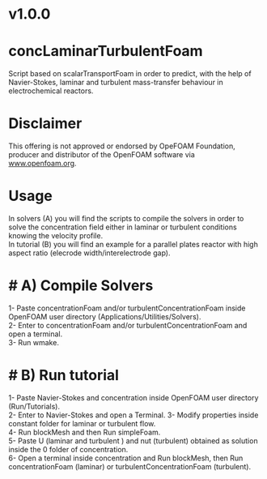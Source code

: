 # v1.0.0
# concLaminarTurbulentFoam
Script based on scalarTransportFoam in order to predict, with the help of Navier-Stokes, laminar and turbulent mass-transfer behaviour in electrochemical reactors.

# Disclaimer
This offering is not approved or endorsed by OpeFOAM Foundation, producer and distributor of the OpenFOAM software via www.openfoam.org.

# Usage
In solvers (A) you will find the scripts to compile the solvers in order to solve the concentration field either in laminar or turbulent conditions knowing the velocity profile.  
In tutorial (B) you will find an example for a parallel plates reactor with high aspect ratio (elecrode width/interelectrode gap).

# #  A) Compile Solvers
1- Paste concentrationFoam and/or turbulentConcentrationFoam inside OpenFOAM user directory (Applications/Utilities/Solvers).  
2- Enter to concentrationFoam and/or turbulentConcentrationFoam and open a terminal.  
3- Run wmake.

# #  B) Run tutorial
1- Paste Navier-Stokes and concentration inside OpenFOAM user directory (Run/Tutorials).  
2- Enter to Navier-Stokes and open a Terminal.
3- Modify properties inside constant folder for laminar or turbulent flow.    
4- Run blockMesh and then Run simpleFoam.  
5- Paste U (laminar and turbulent ) and nut (turbulent) obtained as solution inside the 0 folder of concentration.  
6- Open a terminal inside concentration and Run blockMesh, then Run concentrationFoam (laminar) or turbulentConcentrationFoam (turbulent).
